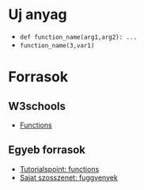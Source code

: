 # Uj anyag
 - `def function_name(arg1,arg2): ... `
 - `function_name(3,var1)`

# Forrasok

## W3schools
 - [Functions](https://www.w3schools.com/python/python_functions.asp)

## Egyeb forrasok
 - [Tutorialspoint: functions](https://www.tutorialspoint.com/python/python_functions.htm)
 - [Sajat szosszenet: fuggvenyek](https://github.com/hegyhati/SOE-ProgAlap1/tree/master/07)
